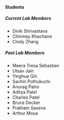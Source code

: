 #### Students


##### Current Lab Members

- Divik Shrivastava
- Chinmay Khachane
- Cindy Zhang

##### Past Lab Members

- Meera Tresa Sebastian
- Utsav Jain
- Yinghua Qin
- Sachin Pothukuchi
- Anurag Patro
- Aditya Patel
- Charles Patel
- Bruce Decker
- Pratham Saxena
- Arthur Moua



